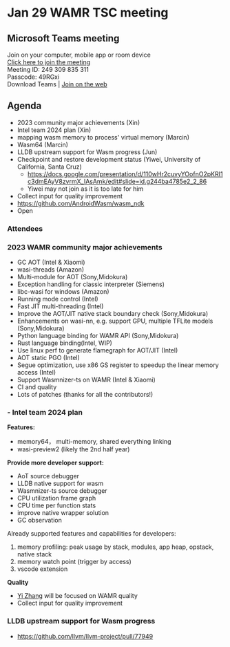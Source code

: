 # Jan 29 WAMR TSC meeting

## Microsoft Teams meeting 
Join on your computer, mobile app or room device  
[Click here to join the meeting](https://teams.microsoft.com/l/meetup-join/19%3ameeting_NTg1MWVhZTgtNWJjMS00NDNmLWExMTEtZjljNTlmOTExNTYw%40thread.v2/0?context=%7b%22Tid%22%3a%2246c98d88-e344-4ed4-8496-4ed7712e255d%22%2c%22Oid%22%3a%22de5fe87c-0211-4d1e-a72b-3f57084d94fd%22%7d)  
Meeting ID: 249 309 835 311   
Passcode: 49RGxi   
Download Teams | [Join on the web](https://www.microsoft.com/microsoft-teams/join-a-meeting)  

## Agenda
- 2023 community major achievements (Xin)
- Intel team 2024 plan (Xin)
- mapping wasm memory to process' virtual memory (Marcin)
- Wasm64 (Marcin)
- LLDB upstream support for Wasm progress (Jun)
- Checkpoint and restore development status (Yiwei, University of California, Santa Cruz)
    -  https://docs.google.com/presentation/d/110wHr2cuvyYOofnO2pKRI1c3dmEAyV8zvrmX_IAsAmk/edit#slide=id.g244ba4785e2_2_86
    - Yiwei may not join as it is too late for him
- Collect input for quality improvement 
- https://github.com/AndroidWasm/wasm_ndk
- Open

### Attendees

### 2023 WAMR community major achievements
- GC AOT (Intel & Xiaomi)
- wasi-threads (Amazon)
- Multi-module for AOT (Sony,Midokura)
- Exception handling for classic interpreter (Siemens)
- libc-wasi for windows (Amazon)
- Running mode control (Intel)
- Fast JIT multi-threading (Intel)
- Improve the AOT/JIT native stack boundary check (Sony,Midokura)
- Enhancements on wasi-nn, e.g. support GPU, multiple TFLite models (Sony,Midokura)
- Python language binding for WAMR API (Sony,Midokura)
- Rust language binding(Intel, WIP)
- Use linux perf to generate flamegraph for AOT/JIT (Intel)
- AOT static PGO (Intel)
- Segue optimization, use x86 GS register to speedup the linear memory access (Intel)
- Support Wasmnizer-ts on WAMR (Intel & Xiaomi)
- CI and quality
- Lots of patches (thanks for all the contributors!)

### - Intel team 2024 plan 
**Features:**  
- memory64， multi-memory, shared everything linking
- wasi-preview2 (likely the 2nd half year)

**Provide more developer support:**  
- AoT source debugger
- LLDB native support for wasm
- Wasmnizer-ts source debugger
- CPU utilization frame graph
- CPU time per function stats
- improve native wrapper solution
- GC observation

Already supported features and capabilities for developers:  
1. memory profiling: peak usage by stack, modules, app heap, opstack, native stack
2. memory watch point (trigger by access)
3. vscode extension

**Quality**
- [Yi Zhang](github.com/yzha107) will be focused on WAMR quality
- Collect input for quality improvement


### LLDB upstream support for Wasm progress 
- https://github.com/llvm/llvm-project/pull/77949

